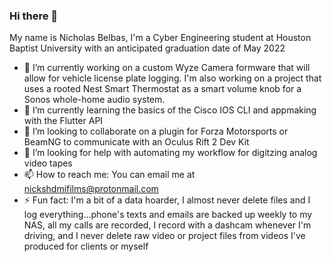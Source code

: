 ### Hi there 👋


My name is Nicholas Belbas, I'm a Cyber Engineering student at Houston Baptist University with an anticipated graduation date of May 2022

- 🔭 I’m currently working on a custom Wyze Camera formware that will allow for vehicle license plate logging. I'm also working on a project that uses a rooted Nest Smart Thermostat as a smart volume knob for a Sonos whole-home audio system.
- 🌱 I’m currently learning the basics of the Cisco IOS CLI and appmaking with the Flutter API
- 👯 I’m looking to collaborate on a plugin for Forza Motorsports or BeamNG to communicate with an Oculus Rift 2 Dev Kit
- 🤔 I’m looking for help with automating my workflow for digitzing analog video tapes
- 📫 How to reach me: You can email me at nickshdmifilms@protonmail.com
- ⚡ Fun fact: I'm a bit of a data hoarder, I almost never delete files and I log everything...phone's texts and emails are backed up weekly to my NAS, all my calls are recorded, I record with a dashcam whenever I'm driving, and I never delete raw video or project files from videos I've produced for clients or myself
